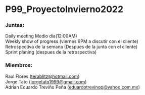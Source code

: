 # P99_ProyectoInvierno2022
### Juntas:
Daily meeting Medio dia(12:00AM)  
Weekly show of progress (viernes 6PM a discutir con el cliente)  
Retrospectiva de la semana (Despues de la junta con el cliente)  
Sprint planing (despues de la retrospectiva)
### Miembros:

Raul Flores (terablitz@hotmail.com)  
Jorge Tato (jorgetato1999@gmail.com)  
Adrian Eduardo Treviño Peña (eduardotrevinop@yahoo.com.mx)  

